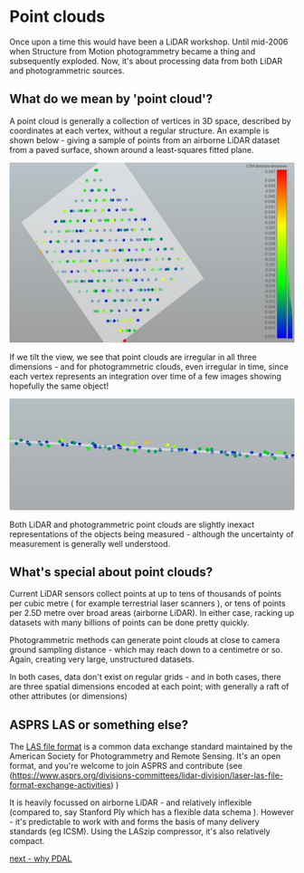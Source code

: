 # Point clouds

Once upon a time this would have been a LiDAR workshop. Until mid-2006 when Structure from Motion photogrammetry became a thing and subsequently exploded. Now, it's about processing data from both LiDAR and photogrammetric sources.

## What do we mean by 'point cloud'?

A point cloud is generally a collection of vertices in 3D space, described by coordinates at each vertex, without a regular structure. An example is shown below - giving a sample of points from an airborne LiDAR dataset from a paved surface, shown around a least-squares fitted plane.

![point cloud detail - top](../images/point-clouds-detail-1.jpg)

If we tilt the view, we see that point clouds are irregular in all three dimensions - and for photogrammetric clouds, even irregular in time, since each vertex represents an integration over time of a few images showing hopefully the same object!

![point cloud detail - side](../images/point-clouds-detail-2.jpg)

Both LiDAR and photogrammetric point clouds are slightly inexact representations of the objects being measured - although the uncertainty of measurement is generally well understood.

## What's special about point clouds?

Current LiDAR sensors collect points at up to tens of thousands of points per cubic metre ( for example terrestrial laser scanners ), or tens of points per 2.5D metre over broad areas (airborne LiDAR). In either case, racking up datasets with many billions of points can be done pretty quickly.

Photogrammetric methods can generate point clouds at close to camera ground sampling distance - which may reach down to a centimetre or so. Again, creating very large, unstructured datasets.

In both cases, data don't exist on regular grids - and in both cases, there are three spatial dimensions encoded at each point; with generally a raft of other attributes (or dimensions)

## ASPRS LAS or something else?

The [LAS file format](https://www.asprs.org/divisions-committees/lidar-division/laser-las-file-format-exchange-activities) is a common data exchange standard maintained by the American Society for Photogrammetry and Remote Sensing. It's an open format, and you're welcome to join ASPRS and contribute \(see (https://www.asprs.org/divisions-committees/lidar-division/laser-las-file-format-exchange-activities) \)

It is heavily focussed on airborne LiDAR - and relatively inflexible \(compared to, say Stanford Ply which has a flexible data schema \). However - it's predictable to work with and forms the basis of many delivery standards (eg ICSM). Using the LASzip compressor, it's also relatively compact.


[next - why PDAL](0-why-pdal.md)
